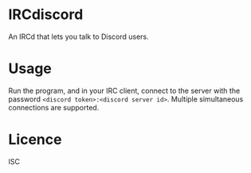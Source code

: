 # IRCdiscord

An IRCd that lets you talk to Discord users.

# Usage

Run the program, and in your IRC client, connect to the server with the password `<discord token>:<discord server id>`. Multiple simultaneous connections are supported.

# Licence

ISC
